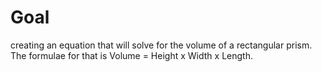# Goal
creating an equation that will solve for the volume of a rectangular prism.
The formulae for that is Volume = Height x Width x Length.
